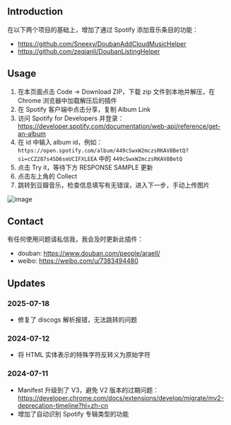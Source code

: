 ## Introduction
在以下两个项目的基础上，增加了通过 Spotify 添加音乐条目的功能：
- https://github.com/Sneexy/DoubanAddCloudMusicHelper
- https://github.com/zeqianli/DoubanListingHelper

## Usage

1. 在本页面点击 Code -> Download ZIP，下载 zip 文件到本地并解压，在 Chrome 浏览器中加载解压后的插件
2. 在 Spotify 客户端中点击分享，复制 Album Link
3. 访问 Spotify for Developers 并登录：https://developer.spotify.com/documentation/web-api/reference/get-an-album
4. 在 id 中输入 album id，例如：`https://open.spotify.com/album/449cSwxW2mczsRKAV8BetQ?si=cCZ287s4SD6seUCIFXLEEA` 中的 `449cSwxW2mczsRKAV8BetQ`
5. 点击 Try it，等待下方 RESPONSE SAMPLE 更新
6. 点击左上角的 Collect
7. 跳转到豆瓣音乐，检查信息填写有无错误，进入下一步，手动上传图片

![image](https://github.com/NOISEMOON/DoubanMusicCollector/assets/5170675/366ab630-24b5-4995-8fe8-23a44425fafe)

## Contact
有任何使用问题请私信我，我会及时更新此插件：
- douban: https://www.douban.com/people/araell/
- weibo: https://weibo.com/u/7383494480

## Updates
### 2025-07-18
- 修复了 discogs 解析报错，无法跳转的问题
### 2024-07-12
- 将 HTML 实体表示的特殊字符反转义为原始字符
### 2024-07-11 
- Manifest 升级到了 V3，避免 V2 版本的过期问题：https://developer.chrome.com/docs/extensions/develop/migrate/mv2-deprecation-timeline?hl=zh-cn
- 增加了自动识别 Spotify 专辑类型的功能
